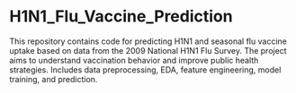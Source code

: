 # H1N1_Flu_Vaccine_Prediction
This repository contains code for predicting H1N1 and seasonal flu vaccine uptake based on data from the 2009 National H1N1 Flu Survey. The project aims to understand vaccination behavior and improve public health strategies. Includes data preprocessing, EDA, feature engineering, model training, and prediction.
